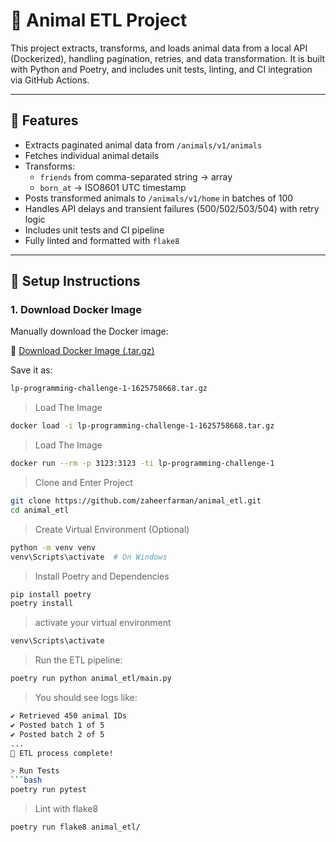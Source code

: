 # 🐾 Animal ETL Project

This project extracts, transforms, and loads animal data from a local API (Dockerized), handling pagination, retries, and data transformation. It is built with Python and Poetry, and includes unit tests, linting, and CI integration via GitHub Actions.

---

## 🚀 Features

- Extracts paginated animal data from `/animals/v1/animals`
- Fetches individual animal details
- Transforms:
  - `friends` from comma-separated string → array
  - `born_at` → ISO8601 UTC timestamp
- Posts transformed animals to `/animals/v1/home` in batches of 100
- Handles API delays and transient failures (500/502/503/504) with retry logic
- Includes unit tests and CI pipeline
- Fully linted and formatted with `flake8`

---

## 🐳 Setup Instructions

### 1. Download Docker Image
Manually download the Docker image:

🔗 [Download Docker Image (.tar.gz)](https://drive.google.com/file/d/1MNt0fBJAjOu7pODx0HsStDLBemhAgBuR/view?usp=sharing)

Save it as:

```bash
lp-programming-challenge-1-1625758668.tar.gz
```

> Load The Image

```bash
docker load -i lp-programming-challenge-1-1625758668.tar.gz
```
> Load The Image

```bash
docker run --rm -p 3123:3123 -ti lp-programming-challenge-1
```

>Clone and Enter Project


```bash
git clone https://github.com/zaheerfarman/animal_etl.git
cd animal_etl
```
> Create Virtual Environment (Optional)

```bash
python -m venv venv
venv\Scripts\activate  # On Windows
```
>  Install Poetry and Dependencies
```bash
pip install poetry
poetry install
```
> activate your virtual environment
```bash
venv\Scripts\activate
```
> Run the ETL pipeline:
```bash
poetry run python animal_etl/main.py
```
> You should see logs like:
```bash
✔ Retrieved 450 animal IDs
✔ Posted batch 1 of 5
✔ Posted batch 2 of 5
...
🎉 ETL process complete!

> Run Tests
```bash
poetry run pytest
```
> Lint with flake8
```bash
poetry run flake8 animal_etl/
```